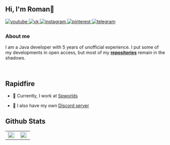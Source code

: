 ## Hi, I'm Roman👋  
  

<a href="https://www.youtube.com/user/deelter" target="_blank">
<img src=https://img.shields.io/badge/youtube-%23EE4831.svg?&style=for-the-badge&logo=youtube&logoColor=white alt=youtube style="margin-bottom: 5px;" /> 
</a>  
<a href="https://vk.com/deelter" target="_blank">
<img src=https://img.shields.io/badge/vk-%2300acee.svg?&style=for-the-badge&logo=vk&logoColor=white alt=vk style="margin-bottom: 5px;" />
</a>
<a href="https://instagram.com/deelter_" target="_blank">
<img src=https://img.shields.io/badge/instagram-%23000000.svg?&style=for-the-badge&logo=instagram&logoColor=white alt=instagram style="margin-bottom: 5px;" />
</a>
<a href="https://pinterest.com/deelter" target="_blank">
<img src=https://img.shields.io/badge/pinterest-%23EE4831.svg?&style=for-the-badge&logo=pinterest&logoColor=white alt=pinterest style="margin-bottom: 5px;" />
</a>
<a href="https://t.me/deelter" target="_blank">
<img src=https://img.shields.io/badge/telegram-%2300ace2.svg?&style=for-the-badge&logo=telegram&logoColor=white alt=telegram style="margin-bottom: 5px;" />
</a>
  



### About me  
I am a Java developer with 5 years of unofficial experience. I put some of my developments in open access, but most of my **[repositories](https://github.com/DeelTer?tab=repositories)** remain in the shadows. 

<br/>  

## Rapidfire  
- 👔 Currently, I work at [Spworlds](https://spworlds.ru)  

- 🌺 I also have my own [Discord server](https://discord.gg/NyejbExxVd)  

## Github Stats  
<table><tr><td valign="top" width="50%">

<img src="https://github-readme-stats.vercel.app/api?username=deelter&theme=dark&hide_border=false&include_all_commits=true&count_private=true" align="left" style="width: 95%" />

</td><td valign="top" width="50%">

<img src="https://github-readme-streak-stats.herokuapp.com/?user=deelter&theme=dark&hide_border=false" align="left" style="width: 95%" />

</td></tr></table>  

<br/>  

  

<br/>  

  

<br/>  


<br />

